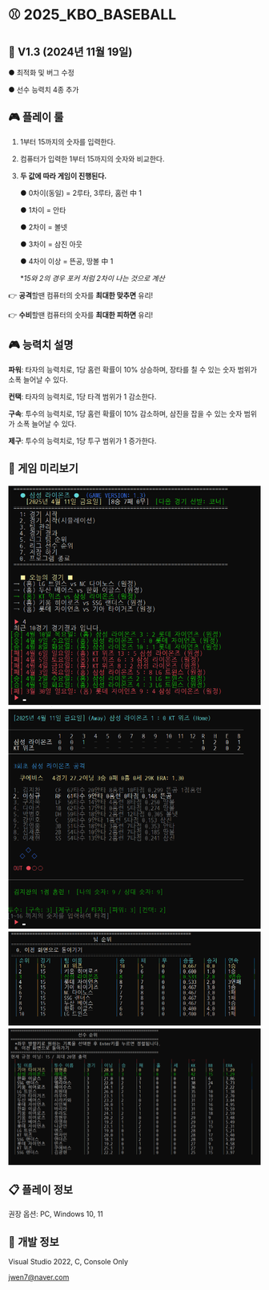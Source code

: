 # ⚾ 2025_KBO_BASEBALL

🏏 **V1.3** (2024년 11월 19일)
---

● 최적화 및 버그 수정

● 선수 능력치 4종 추가


## 🎮 플레이 룰
1. 1부터 15까지의 숫자를 입력한다.
2. 컴퓨터가 입력한 1부터 15까지의 숫자와 비교한다.
3. **두 값에 따라 게임이 진행된다.**
   
   ● 0차이(동일) = 2루타, 3루타, 홈런 中 1
   
   ● 1차이 = 안타
   
   ● 2차이 = 볼넷

   ● 3차이 = 삼진 아웃

   ● 4차이 이상 = 뜬공, 땅볼 中 1

   **15와 2의 경우 포커 처럼 2차이 나는 것으로 계산*
   

👉 **공격**할땐 컴퓨터의 숫자를 **최대한 맞추면** 유리!

👉 **수비**할땐 컴퓨터의 숫자를 **최대한 피하면** 유리!

## 🎮 능력치 설명
**파워**: 타자의 능력치로, 1당 홈런 확률이 10% 상승하며, 장타를 칠 수 있는 숫자 범위가 소폭 늘어날 수 있다.

**컨택**: 타자의 능력치로, 1당 타격 범위가 1 감소한다.

**구속**: 투수의 능력치로, 1당 홈런 확률이 10% 감소하며, 삼진을 잡을 수 있는 숫자 범위가 소폭 늘어날 수 있다.

**제구**: 투수의 능력치로, 1당 투구 범위가 1 증가한다.



## 🔎 게임 미리보기
![SCRS1](https://github.com/Ahwhi/2025_KBO_BASEBALL_GAME/blob/main/ScreenShot1.png)
![SCRS2](https://github.com/Ahwhi/2025_KBO_BASEBALL_GAME/blob/main/ScreenShot2.png)
![SCRS3](https://github.com/Ahwhi/2025_KBO_BASEBALL_GAME/blob/main/ScreenShot3.png)
![SCRS4](https://github.com/Ahwhi/2025_KBO_BASEBALL_GAME/blob/main/ScreenShot4.png)

## 📋 플레이 정보
권장 옵션: PC, Windows 10, 11

## 🧾 개발 정보
Visual Studio 2022, C, Console Only

jwen7@naver.com
